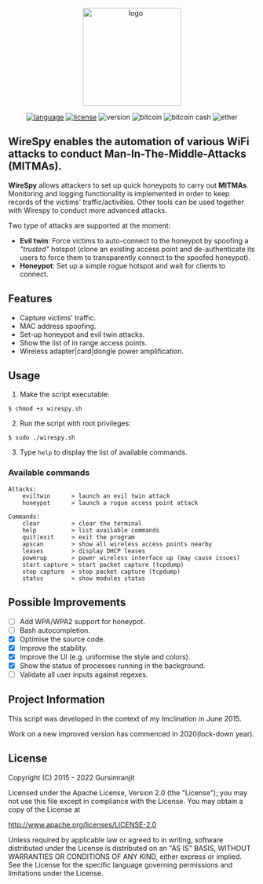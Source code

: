 <p align="center">
  <img alt="logo" src="https://raw.githubusercontent.com/AresS31/wirespy/dev/images/logo2.jpg" height="200">
  <p align="center">
      <a href="https://www.gnu.org/software/bash/"><img alt="language" src="https://img.shields.io/badge/Lang-Bash%204.2+-blue.svg"></a>
      <a href="https://opensource.org/licenses/Apache-2.0"><img alt="license" src="https://img.shields.io/badge/License-Apache%202.0-red.svg"></a>
      <img alt="version" src="https://img.shields.io/badge/Version-0.6-green.svg">
      <img alt="bitcoin" src="https://img.shields.io/badge/Bitcoin-15aFaQaW9cxa4tRocax349JJ7RKyj7YV1p-yellow.svg">
      <img alt="bitcoin cash" src="https://img.shields.io/badge/Bitcoin%20Cash-qqez5ed5wjpwq9znyuhd2hdg86nquqpjcgkm3t8mg3-yellow.svg">
      <img alt="ether" src="https://img.shields.io/badge/Ether-0x70bC178EC44500C17B554E62BC31EA2B6251f64B-yellow.svg">
  </p>
</p>

## WireSpy enables the automation of various WiFi attacks to conduct Man-In-The-Middle-Attacks (MITMAs).
**WireSpy** allows attackers to set up quick honeypots to carry out **MITMAs**. Monitoring and logging functionality is implemented in order to keep records of the victims' traffic/activities. Other tools can be used together with Wirespy to conduct more advanced attacks. 

Two type of attacks are supported at the moment:
* **Evil twin**: Force victims to auto-connect to the honeypot by spoofing a *"trusted"* hotspot (clone an existing access point and de-authenticate its users to force them to transparently connect to the spoofed honeypot).
* **Honeypot**: Set up a simple rogue hotspot and wait for clients to connect.

## Features
* Capture victims' traffic.
* MAC address spoofing.
* Set-up honeypot and evil twin attacks.
* Show the list of in range access points.
* Wireless adapter|card|dongle power amplification.

## Usage
1. Make the script executable:
```console
$ chmod +x wirespy.sh
```
2. Run the script with root privileges:
```console
$ sudo ./wirespy.sh
```
3. Type `help` to display the list of available commands.

### Available commands
```shell
Attacks:
    eviltwin      > launch an evil twin attack
    honeypot      > launch a rogue access point attack

Commands:
    clear         > clear the terminal
    help          > list available commands
    quit|exit     > exit the program
    apscan        > show all wireless access points nearby
    leases        > display DHCP leases
    powerup       > power wireless interface up (may cause issues)
    start capture > start packet capture (tcpdump)
    stop capture  > stop packet capture (tcpdump)
    status        > show modules status
```

## Possible Improvements
- [ ] Add WPA/WPA2 support for honeypot.
- [ ] Bash autocompletion.
- [x] Optimise the source code.
- [x] Improve the stability.
- [x] Improve the UI (e.g. uniformise the style and colors).
- [x] Show the status of processes running in the background.
- [ ] Validate all user inputs against regexes.

## Project Information
This script was developed in the context of my Imclination in June 2015.

Work on a new improved version has commenced in 2020(lock-down year).



## License
   Copyright (C) 2015 - 2022 Gursimranjit

Licensed under the Apache License, Version 2.0 (the "License");
you may not use this file except in compliance with the License.
You may obtain a copy of the License at

<http://www.apache.org/licenses/LICENSE-2.0>

Unless required by applicable law or agreed to in writing, software
distributed under the License is distributed on an "AS IS" BASIS,
WITHOUT WARRANTIES OR CONDITIONS OF ANY KIND, either express or implied.
See the License for the specific language governing permissions and
   limitations under the License.
